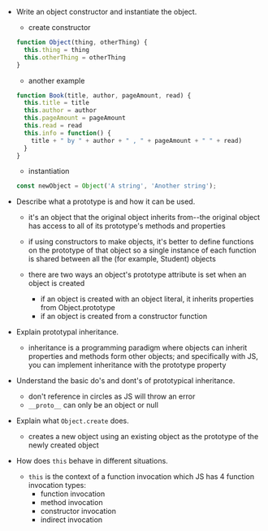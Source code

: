 - Write an object constructor and instantiate the object.
  - create constructor
  ```js
  function Object(thing, otherThing) {
    this.thing = thing
    this.otherThing = otherThing
  }
  ```
  - another example
  ```js
  function Book(title, author, pageAmount, read) {
    this.title = title
    this.author = author
    this.pageAmount = pageAmount
    this.read = read
    this.info = function() {
      title + " by " + author + " , " + pageAmount + " " + read)
    }
  }
  ```
  - instantiation
  ```js
  const newObject = Object('A string', 'Another string');
  ```
- Describe what a prototype is and how it can be used.
  - it's an object that the original object inherits from--the original object has access to all of its prototype's methods and properties
  - if using constructors to make objects, it's better to define functions on the prototype of that object so a single instance of each function is shared between all the (for example, Student) objects
  
  - there are two ways an object's prototype attribute is set when an object is created
    - if an object is created with an object literal, it inherits properties from Object.prototype
    - if an object is created from a constructor function

- Explain prototypal inheritance.
  - inheritance is a programming paradigm where objects can inherit properties and methods form other objects; and specifically with JS, you can implement inheritance with the prototype property

- Understand the basic do's and dont's of prototypical inheritance.
  - don't reference in circles as JS will throw an error
  - `__proto__` can only be an object or null

- Explain what `Object.create` does.
  - creates a new object using an existing object as the prototype of the newly created object

- How does `this` behave in different situations.
  - `this` is the context of a function invocation which JS has 4 function invocation types:
    - function invocation
    - method invocation
    - constructor invocation
    - indirect invocation
